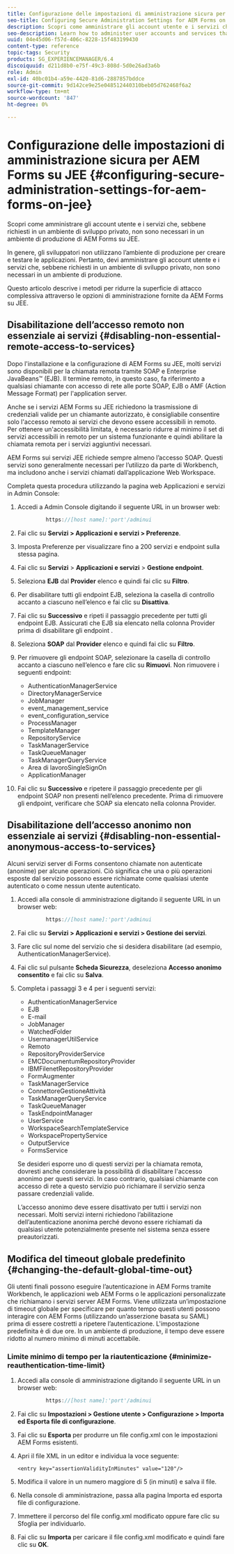 ```yaml
---
title: Configurazione delle impostazioni di amministrazione sicura per AEM Forms su JEE
seo-title: Configuring Secure Administration Settings for AEM Forms on JEE
description: Scopri come amministrare gli account utente e i servizi che, sebbene richiesti in un ambiente di sviluppo privato, non sono necessari in un ambiente di produzione di AEM Forms su JEE.
seo-description: Learn how to administer user accounts and services that, although required in a private development environment, are not required in a production environment of AEM Forms on JEE.
uuid: 04e45d06-f57d-406c-8228-15f483199430
content-type: reference
topic-tags: Security
products: SG_EXPERIENCEMANAGER/6.4
discoiquuid: d211d8b0-e75f-49c3-808d-5d0e26ad3a6b
role: Admin
exl-id: 40bc01b4-a59e-4420-81d6-2887857bddce
source-git-commit: 9d142ce9e25e048512440310beb05d762468f6a2
workflow-type: tm+mt
source-wordcount: '847'
ht-degree: 0%

---
```


# Configurazione delle impostazioni di amministrazione sicura per AEM Forms su JEE {#configuring-secure-administration-settings-for-aem-forms-on-jee}

Scopri come amministrare gli account utente e i servizi che, sebbene richiesti in un ambiente di sviluppo privato, non sono necessari in un ambiente di produzione di AEM Forms su JEE.

In genere, gli sviluppatori non utilizzano l’ambiente di produzione per creare e testare le applicazioni. Pertanto, devi amministrare gli account utente e i servizi che, sebbene richiesti in un ambiente di sviluppo privato, non sono necessari in un ambiente di produzione.

Questo articolo descrive i metodi per ridurre la superficie di attacco complessiva attraverso le opzioni di amministrazione fornite da AEM Forms su JEE.

## Disabilitazione dell’accesso remoto non essenziale ai servizi {#disabling-non-essential-remote-access-to-services}

Dopo l&#39;installazione e la configurazione di AEM Forms su JEE, molti servizi sono disponibili per la chiamata remota tramite SOAP e Enterprise JavaBeans™ (EJB). Il termine remoto, in questo caso, fa riferimento a qualsiasi chiamante con accesso di rete alle porte SOAP, EJB o AMF (Action Message Format) per l&#39;application server.

Anche se i servizi AEM Forms su JEE richiedono la trasmissione di credenziali valide per un chiamante autorizzato, è consigliabile consentire solo l&#39;accesso remoto ai servizi che devono essere accessibili in remoto. Per ottenere un&#39;accessibilità limitata, è necessario ridurre al minimo il set di servizi accessibili in remoto per un sistema funzionante e quindi abilitare la chiamata remota per i servizi aggiuntivi necessari.

AEM Forms sui servizi JEE richiede sempre almeno l’accesso SOAP. Questi servizi sono generalmente necessari per l’utilizzo da parte di Workbench, ma includono anche i servizi chiamati dall’applicazione Web Workspace.

Completa questa procedura utilizzando la pagina web Applicazioni e servizi in Admin Console:

1. Accedi a Admin Console digitando il seguente URL in un browser web:

   ```java
            https://[host name]:'port'/adminui
   ```

1. Fai clic su **Servizi > Applicazioni e servizi > Preferenze**.
1. Imposta Preferenze per visualizzare fino a 200 servizi e endpoint sulla stessa pagina.
1. Fai clic su **Servizi** > **Applicazioni e servizi** > **Gestione endpoint**.
1. Seleziona **EJB** dal **Provider** elenco e quindi fai clic su **Filtro**.
1. Per disabilitare tutti gli endpoint EJB, seleziona la casella di controllo accanto a ciascuno nell’elenco e fai clic su **Disattiva**.
1. Fai clic su **Successivo** e ripeti il passaggio precedente per tutti gli endpoint EJB. Assicurati che EJB sia elencato nella colonna Provider prima di disabilitare gli endpoint .
1. Seleziona **SOAP** dal **Provider** elenco e quindi fai clic su **Filtro**.
1. Per rimuovere gli endpoint SOAP, selezionare la casella di controllo accanto a ciascuno nell’elenco e fare clic su **Rimuovi**. Non rimuovere i seguenti endpoint:

   * AuthenticationManagerService
   * DirectoryManagerService
   * JobManager
   * event_management_service
   * event_configuration_service
   * ProcessManager
   * TemplateManager
   * RepositoryService
   * TaskManagerService
   * TaskQueueManager
   * TaskManagerQueryService
   * Area di lavoroSingleSignOn
   * ApplicationManager

1. Fai clic su **Successivo** e ripetere il passaggio precedente per gli endpoint SOAP non presenti nell’elenco precedente. Prima di rimuovere gli endpoint, verificare che SOAP sia elencato nella colonna Provider.

## Disabilitazione dell’accesso anonimo non essenziale ai servizi {#disabling-non-essential-anonymous-access-to-services}

Alcuni servizi server di Forms consentono chiamate non autenticate (anonime) per alcune operazioni. Ciò significa che una o più operazioni esposte dal servizio possono essere richiamate come qualsiasi utente autenticato o come nessun utente autenticato.

1. Accedi alla console di amministrazione digitando il seguente URL in un browser web:

   ```java
            https://[host name]:'port'/adminui
   ```

1. Fai clic su **Servizi > Applicazioni e servizi > Gestione dei servizi**.
1. Fare clic sul nome del servizio che si desidera disabilitare (ad esempio, AuthenticationManagerService).
1. Fai clic sul pulsante **Scheda Sicurezza**, deseleziona **Accesso anonimo consentito** e fai clic su **Salva**.
1. Completa i passaggi 3 e 4 per i seguenti servizi:

   * AuthenticationManagerService
   * EJB
   * E-mail
   * JobManager
   * WatchedFolder
   * UsermanagerUtilService
   * Remoto
   * RepositoryProviderService
   * EMCDocumentumRepositoryProvider
   * IBMFilenetRepositoryProvider
   * FormAugmenter
   * TaskManagerService
   * ConnettoreGestioneAttività
   * TaskManagerQueryService
   * TaskQueueManager
   * TaskEndpointManager
   * UserService
   * WorkspaceSearchTemplateService
   * WorkspacePropertyService
   * OutputService
   * FormsService

   Se desideri esporre uno di questi servizi per la chiamata remota, dovresti anche considerare la possibilità di disabilitare l&#39;accesso anonimo per questi servizi. In caso contrario, qualsiasi chiamante con accesso di rete a questo servizio può richiamare il servizio senza passare credenziali valide.

   L’accesso anonimo deve essere disattivato per tutti i servizi non necessari. Molti servizi interni richiedono l’abilitazione dell’autenticazione anonima perché devono essere richiamati da qualsiasi utente potenzialmente presente nel sistema senza essere preautorizzati.

## Modifica del timeout globale predefinito {#changing-the-default-global-time-out}

Gli utenti finali possono eseguire l’autenticazione in AEM Forms tramite Workbench, le applicazioni web AEM Forms o le applicazioni personalizzate che richiamano i servizi server AEM Forms. Viene utilizzata un’impostazione di timeout globale per specificare per quanto tempo questi utenti possono interagire con AEM Forms (utilizzando un’asserzione basata su SAML) prima di essere costretti a ripetere l’autenticazione. L&#39;impostazione predefinita è di due ore. In un ambiente di produzione, il tempo deve essere ridotto al numero minimo di minuti accettabile.

### Limite minimo di tempo per la riautenticazione {#minimize-reauthentication-time-limit}

1. Accedi alla console di amministrazione digitando il seguente URL in un browser web:

   ```java
            https://[host name]:'port'/adminui
   ```

1. Fai clic su **Impostazioni > Gestione utente > Configurazione > Importa ed Esporta file di configurazione**.
1. Fai clic su **Esporta** per produrre un file config.xml con le impostazioni AEM Forms esistenti.
1. Apri il file XML in un editor e individua la voce seguente:

   `<entry key="assertionValidityInMinutes" value="120"/>`

1. Modifica il valore in un numero maggiore di 5 (in minuti) e salva il file.
1. Nella console di amministrazione, passa alla pagina Importa ed esporta file di configurazione.
1. Immettere il percorso del file config.xml modificato oppure fare clic su Sfoglia per individuarlo.
1. Fai clic su **Importa** per caricare il file config.xml modificato e quindi fare clic su **OK**.
